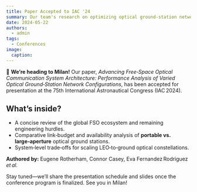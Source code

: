 ```yaml
---
title: Paper Accepted to IAC '24
summary: Our team's research on optimizing optical ground‑station networks for LEO constellations has been accepted to the Space Communications and Navigation Global Technical Session!
date: 2024-05-22
authors:
  - admin
tags:
  - Conferences
image:
  caption: 
---
```


🚀 **We’re heading to Milan!** Our paper, *Advancing Free‑Space Optical Communication System Architecture: Performance Analysis of Varied Optical Ground‑Station Network Configurations*, has been accepted for presentation at the 75th International Astronautical Congress (IAC 2024).

## What’s inside?

- A concise review of the global FSO ecosystem and remaining engineering hurdles.
- Comparative link‑budget and availability analysis of **portable vs. large‑aperture** optical ground stations.
- System‑level trade‑offs for scaling LEO‑to‑ground optical constellations.

**Authored by:** Eugene Rotherham, Connor Casey, Eva Fernandez Rodriguez *et al.*

Stay tuned—we’ll share the presentation schedule and slides once the conference program is finalized. See you in Milan!
